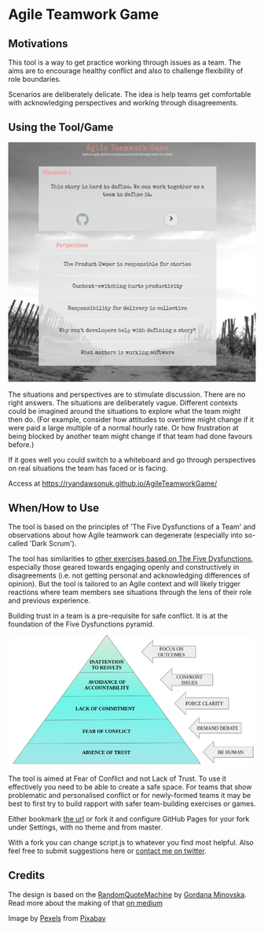 # Agile Teamwork Game

## Motivations

This tool is a way to get practice working through issues as a team. The aims are to encourage healthy conflict and also to challenge flexibility of role boundaries.

Scenarios are deliberately delicate. The idea is help teams get comfortable with acknowledging perspectives and working through disagreements.

## Using the Tool/Game

![Snapshot Image](images/final.jpg)

The situations and perspectives are to stimulate discussion. There are no right answers. The situations are deliberately vague. Different contexts could be imagined around the situations to explore what the team might then do. (For example, consider how attitudes to overtime might change if it were paid a large multiple of a normal hourly rate. Or how frustration at being blocked by another team might change if that team had done favours before.)

If it goes well you could switch to a whiteboard and go through perspectives on real situations the team has faced or is facing.

Access at https://ryandawsonuk.github.io/AgileTeamworkGame/

## When/How to Use

The tool is based on the principles of 'The Five Dysfunctions of a Team' and observations about how Agile teamwork can degenerate (especially into so-called 'Dark Scrum'). 

The tool has similarities to [other exercises based on The Five Dysfunctions](https://buscreative.blogspot.com/2017/03/overcoming-five-dysfunctions-of-team.html), especially those geared towards engaging openly and constructively in disagreements (i.e. not getting personal and acknowledging differences of opinion). But the tool is tailored to an Agile context and will likely trigger reactions where team members see situations through the lens of their role and previous experience.

Building trust in a team is a pre-requisite for safe conflict. It is at the foundation of the Five Dysfunctions pyramid.

![Snapshot Image](images/fivedysfunctionsdiagram.jpg)

The tool is aimed at Fear of Conflict and not Lack of Trust. To use it effectively you need to be able to create a safe space. For teams that show problematic and personalised conflict or for newly-formed teams it may be best to first try to build rapport with safer team-building exercises or games.

Either bookmark [the url](https://ryandawsonuk.github.io/AgileTeamworkGame/) or fork it and configure GitHub Pages for your fork under Settings, with no theme and from master.

With a fork you can change script.js to whatever you find most helpful. Also feel free to submit suggestions here or [contact me on twitter](https://twitter.com/ryandawsongb).

## Credits

The design is based on the [RandomQuoteMachine](https://github.com/gminovska/RandomQuoteMachine) by [Gordana Minovska](https://github.com/gminovska). Read more about the making of that [on medium](https://medium.com/@allsavant/how-i-made-random-quote-machine-dd2933360c95) 

Image by [Pexels](https://pixabay.com/users/Pexels-2286921/?utm_source=link-attribution&amp;utm_medium=referral&amp;utm_campaign=image&amp;utm_content=1835847) from [Pixabay](https://pixabay.com/?utm_source=link-attribution&amp;utm_medium=referral&amp;utm_campaign=image&amp;utm_content=1835847)
